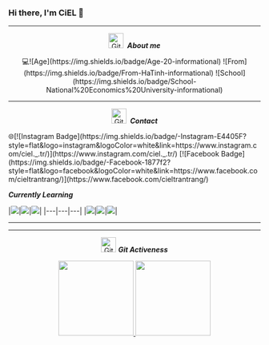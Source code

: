### Hi there, I'm CiEL 👋

<!--
**CielCiel1/CielCiel1** is a ✨ _special_ ✨ repository because its `README.md` (this file) appears on your GitHub profile.

Here are some ideas to get you started:

- 🔭 I’m currently working on ...
- 🌱 I’m currently learning ...
- 👯 I’m looking to collaborate on ...
- 🤔 I’m looking for help with ...
- 💬 Ask me about ...
- 📫 How to reach me: ...
- 😄 Pronouns: ...
- ⚡ Fun fact: ...
-->
<hr>
<p align="center">
 <img src="https://media.giphy.com/media/W5eoZHPpUx9sapR0eu/giphy.gif" width="30px" alt="Git"/>&nbsp;<i><b> About me </b></i></p>
<p align="center">
💻![Age](https://img.shields.io/badge/Age-20-informational) ![From](https://img.shields.io/badge/From-HaTinh-informational)  ![School](https://img.shields.io/badge/School-National%20Economics%20University-informational) 
<hr>
<p align="center">
 <img src="https://media.giphy.com/media/W5eoZHPpUx9sapR0eu/giphy.gif" width="30px" alt="Git"/>&nbsp;<i><b> Contact </b></i></p>
🌐[![Instagram Badge](https://img.shields.io/badge/-Instagram-E4405F?style=flat&logo=instagram&logoColor=white&link=https://www.instagram.com/ciel._.tr/)](https://www.instagram.com/ciel._.tr/) [![Facebook Badge](https://img.shields.io/badge/-Facebook-1877f2?style=flat&logo=facebook&logoColor=white&link=https://www.facebook.com/cieltrantrang/)](https://www.facebook.com/cieltrantrang/)
<!--[![Gmail Badge](https://img.shields.io/badge/Gmail-red?style=flat-square&logo=Gmail&logoColor=white&link=mailto:huyentrang201ciel@gmail.com)](mailto:huyentrang201ciel@gmail.com)-->
 
<i><b> Currently Learning </b></i></p>
 |![](https://img.shields.io/badge/Machine%20Learning-brightgreen?style=for-the-badge)|![](https://img.shields.io/badge/DS-Data%20Visualization-blue?style=for-the-badge)|![](https://img.shields.io/badge/Data%20Science-blue?style=for-the-badge)| 
 |---|---|---|
 |![](https://img.shields.io/badge/Python-FFD43B?style=for-the-badge&logo=python&logoColor=darkgreen)|![](https://img.shields.io/badge/scikit_learn-F7931E?style=for-the-badge&logo=scikit-learn&logoColor=white)|![](https://img.shields.io/badge/Jupyter-F37626.svg?&style=for-the-badge&logo=Jupyter&logoColor=white)|
<hr>
<!-- <p align="center"><img src="https://github-readme-streak-stats.herokuapp.com/?user=CielCiel1&theme=radical" alt="CielCiel1"  /></p>
-->
<hr>
<p align="center">
 <img src="https://media.giphy.com/media/W5eoZHPpUx9sapR0eu/giphy.gif" width="30px" alt="Git"/>&nbsp;<i><b>Git Activeness</b></i></p>
<p align="center">
<a href="https://github.com/CielCiel1">
  <img height="150em" src="https://github-readme-stats.vercel.app/api?username=CielCiel1&show_icons=true&theme=radical"/>
  <img height="150em" src="https://github-readme-stats.vercel.app/api/top-langs/?username=CielCiel1&show_icons=true&theme=radical"/>
</a>
</p>




